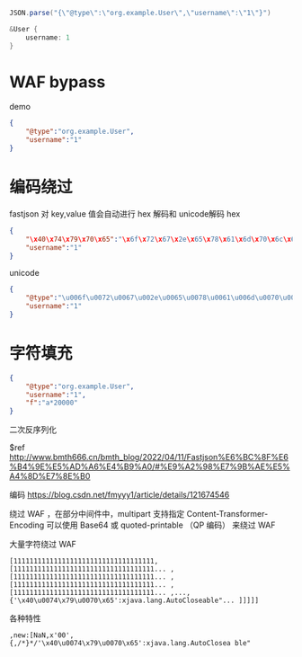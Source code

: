 ```java
JSON.parse("{\"@type\":\"org.example.User\",\"username\":\"1\"}")

&User {
	username: 1
}
```

# WAF bypass
demo
```json
{
	"@type":"org.example.User",
	"username":"1"
}
```

# 编码绕过
fastjson 对 key,value 值会自动进行 hex 解码和 unicode解码
hex
```json
{
	"\x40\x74\x79\x70\x65":"\x6f\x72\x67\x2e\x65\x78\x61\x6d\x70\x6c\x65\x2e\x55\x73\x65\x72",
	"username":"1"
}
```

unicode
```json
{
	"@type":"\u006f\u0072\u0067\u002e\u0065\u0078\u0061\u006d\u0070\u006c\u0065\u002e\u0055\u0073\u0065\u0072",
	"username":"1"
}
```

# 字符填充
```json
{
	"@type":"org.example.User",
	"username":"1",
	"f":"a*20000"
}
```

二次反序列化

$ref
http://www.bmth666.cn/bmth_blog/2022/04/11/Fastjson%E6%BC%8F%E6%B4%9E%E5%AD%A6%E4%B9%A0/#%E9%A2%98%E7%9B%AE%E5%A4%8D%E7%8E%B0

编码
https://blog.csdn.net/fmyyy1/article/details/121674546

绕过 WAF ，在部分中间件中，multipart 支持指定 Content-Transformer-Encoding 可以使用 Base64 或 quoted-printable （QP 编码） 来绕过 WAF

大量字符绕过 WAF
```
[11111111111111111111111111111111111,[11111111111111111111111111111111111... ,[11111111111111111111111111111111111... ,[11111111111111111111111111111111111... ,[11111111111111111111111111111111111... ,...,{'\x40\u0074\x79\u0070\x65':xjava.lang.AutoCloseable"... ]]]]]

```

各种特性
```
,new:[NaN,x'00',{,/*}*/'\x40\u0074\x79\u0070\x65':xjava.lang.AutoClosea ble"
```

